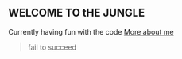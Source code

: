 ## WELCOME TO tHE JUNGLE

Currently having fun with the code 
[More about me](https://github.com/nikwilms/nikwilms/blob/1835ae7af8c9ffccc89dd41f1cc5c82dd5353a41/AboutMe.md)

> fail to succeed
